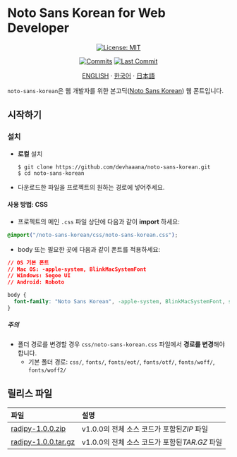 # Noto Sans Korean for Web Developer

<div align="center">

[![License: MIT](https://img.shields.io/badge/License-MIT-yellow.svg?style=for-the-badge)](LICENSE "License")

<!-- [![Release version](https://img.shields.io/github/release/devhaaana/noto-sans-korean.svg?label=Download&style=for-the-badge)](#release-files "Release Files") -->

[![Commits](https://img.shields.io/github/commit-activity/y/devhaaana/noto-sans-korean.svg?label=commits&style=for-the-badge)](https://github.com/devhaaana/radipy/commits "Commit History")
[![Last Commit](https://img.shields.io/github/last-commit/devhaaana/noto-sans-korean.svg?label=&style=for-the-badge&display_timestamp=committer)](https://github.com/devhaaana/radipy/pulse/monthly "Last Commit")

</div>

<div align="center">

[ENGLISH](/README.md)  ·  [한국어](/documents/README-KR.md)  ·  [日本語](/documents/README-JP.md)

</div>

`noto-sans-korean`은 웹 개발자를 위한 본고딕([Noto Sans Korean](https://fonts.google.com/noto/specimen/Noto+Sans+KR)) 웹 폰트입니다.

## 시작하기

### 설치

- **로컬** 설치
  ```console
  $ git clone https://github.com/devhaaana/noto-sans-korean.git
  $ cd noto-sans-korean
  ```
- 다운로드한 파일을 프로젝트의 원하는 경로에 넣어주세요.

#### 사용 방법: CSS

- 프로젝트의 메인 `.css` 파일 상단에 다음과 같이 **import** 하세요:

```css
@import("/noto-sans-korean/css/noto-sans-korean.css");
```

- body 또는 필요한 곳에 다음과 같이 폰트를 적용하세요:

```css
// OS 기본 폰트
// Mac OS: -apple-system, BlinkMacSystemFont
// Windows: Segoe UI
// Android: Roboto

body {
  font-family: "Noto Sans Korean", -apple-system, BlinkMacSystemFont, system-ui, "Helvetica Neue", "Segoe UI", Roboto, "Malgun Gothic", Helvetica, Arial, sans-serif;
}
```

##### 주의

- 폴더 경로를 변경할 경우 `css/noto-sans-korean.css` 파일에서 **경로를 변경**해야 합니다.
  - 기본 폴더 경로: `css/`, `fonts/`, `fonts/eot/`, `fonts/otf/`, `fonts/woff/`, `fonts/woff2/`

## 릴리스 파일

| 파일                 | 설명                                            |
| :------------------- | :---------------------------------------------- |
| [radipy-1.0.0.zip]()    | v1.0.0의 전체 소스 코드가 포함된*ZIP* 파일    |
| [radipy-1.0.0.tar.gz]() | v1.0.0의 전체 소스 코드가 포함된*TAR.GZ* 파일 |
